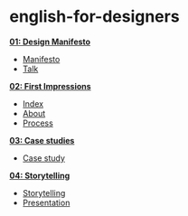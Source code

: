 # english-for-designers

**[01: Design Manifesto](01-design-manifesto/manifesto.md)**
- [Manifesto](01-design-manifesto/manifesto.md)
- [Talk](01-design-manifesto/manifesto.pdf)

**[02: First Impressions](02-first-impressions/index.md)**
- [Index](02-first-impressions/index.md)
- [About](02-first-impressions/about.md)
- [Process](02-first-impressions/process.md)

**[03: Case studies](03-case-studies/casestudy.md)**
- [Case study](03-case-studies/casestudy.md)
  
**[04: Storytelling](04-storytelling/storytelling.md)**
- [Storytelling](04-storytelling/storytelling.md)
- [Presentation](storytelling.pdf)



